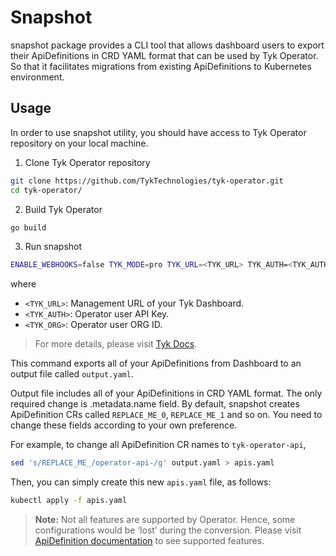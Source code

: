 # Snapshot

snapshot package provides a CLI tool that allows dashboard users to export their 
ApiDefinitions in CRD YAML format that can be used by Tyk Operator. So that it 
facilitates migrations from existing ApiDefinitions to Kubernetes environment.

## Usage

In order to use snapshot utility, you should have access to Tyk Operator repository
on your local machine.

1. Clone Tyk Operator repository
```bash
git clone https://github.com/TykTechnologies/tyk-operator.git
cd tyk-operator/
```

2. Build Tyk Operator
```bash
go build
```

3. Run snapshot
```bash
ENABLE_WEBHOOKS=false TYK_MODE=pro TYK_URL=<TYK_URL> TYK_AUTH=<TYK_AUTH> TYK_ORG=<TYK_ORG> tyk-operator --snapshot output.yaml
```
where
- `<TYK_URL>`: Management URL of your Tyk Dashboard.
- `<TYK_AUTH>`: Operator user API Key.
- `<TYK_ORG>`: Operator user ORG ID.

> For more details, please visit [Tyk Docs](https://tyk.io/docs/tyk-stack/tyk-operator/installing-tyk-operator/#tyk-self-managed-hybrid).

This command exports all of your ApiDefinitions from Dashboard to an output file
called `output.yaml`.

Output file includes all of your ApiDefinitions in CRD YAML format. The only required
change is .metadata.name field. By default, snapshot creates ApiDefinition CRs 
called `REPLACE_ME_0`, `REPLACE_ME_1` and so on. You need to change these fields
according to your own preference.

For example, to change all ApiDefinition CR names to `tyk-operator-api`,
```bash
sed 's/REPLACE_ME_/operator-api-/g' output.yaml > apis.yaml
```

Then, you can simply create this new `apis.yaml` file, as follows:
```bash
kubectl apply -f apis.yaml
```

> **Note:** Not all features are supported by Operator. Hence, some configurations would be 
‘lost’ during the conversion. Please visit [ApiDefinition documentation](https://github.com/TykTechnologies/tyk-operator/blob/master/docs/api_definitions.md)
to see supported features.
